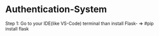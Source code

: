 # Authentication-System

Step 1:
Go to your IDE(like VS-Code) terminal than install Flask-
=> #pip install flask
